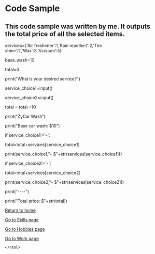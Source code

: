 <!DOCTYPE html>
<html>
    <head>
<h1 id="code-sample">Code Sample</h1>
<h2 id="this-code-sample-was-written-by-me">This code sample was written by me. It outputs the total price of all the selected items.</h2>
    </head>
    <body>
        
services={'Air freshener':1,'Rain repellent':2,'Tire shine':2,'Wax':3,'Vacuum':5}

base_wash=10

total=0

print("What is your desired service?")

service_choice1=input()

service_choice2=input()

total = total +10

print("ZyCar Wash")

print("Base car wash: $10")

if service_choice1!='-':
    
total=total+services[service_choice1]
    
print(service_choice1,"- $"+str(services[service_choice1]))

if service_choice2!='-':
    
total=total+services[service_choice2]
    
print(service_choice2,"- $"+str(services[service_choice2]))

print("----")

print("Total price: $"+str(total))
      </body>     
  <p><a href="./README.md">Return to home</a></p>
  <p><a href="./Skills.md">Go to Skills page</a></p>
  <p><a href="./Hobby.md">Go to Hobbies page</a></p>
  <p><a href="./Work.md">Go to Work page</a></p>
  
    </html>
